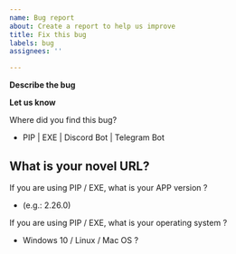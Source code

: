 ```yaml
---
name: Bug report
about: Create a report to help us improve
title: Fix this bug
labels: bug
assignees: ''

---
```


**Describe the bug**

<!-- Replace this line with a short description of what the bug is about. -->
<!-- If you can add the error log / some screenshots that will help a lot -->

**Let us know**

<!-- Please answer the question below -->

Where did you find this bug?
- PIP | EXE | Discord Bot | Telegram Bot

What is your novel URL?
- 

If you are using PIP / EXE, what is your APP version ?
- (e.g.: 2.26.0)

If you are using PIP / EXE, what is your operating system ?
- Windows 10 / Linux / Mac OS ?
